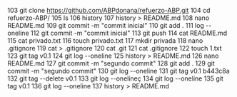   103  git clone https://github.com/ABPdonana/refuerzo-ABP.git
  104  cd refuerzo-ABP/
  105  ls
  106  history
  107  history > README.md 
  108  nano README.md 
  109  git commit -m "commit inicial"
  110  git add .
  111  log --oneline
  112  git commit -m "commit inicial"
  113  git push
  114  cat README.md 
  115  cat privado.txt
  116  touch privado.txt
  117  mkdir privada
  118  nano .gitignore
  119  cat > .gitignore
  120  cat .git
  121  cat .gitignore 
  122  touch 1.txt
  123  git tag v0.1 
  124  git log --oneline
  125  history > README.md 
  126  nano README.md 
  127  git commit -m "segundo commit"
  128  git add .
  129  git commit -m "segundo commit"
  130  git log --oneline
  131  git tag v0.1 b443c8a
  132  git tag --delete v0.1
  133  git log --onelineç
  134  git log --oneline
  135  git tag v0.1 
  136  git log --oneline
  137  history > README.md 
